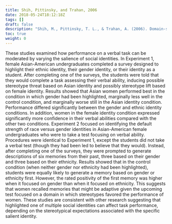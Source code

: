 ```yaml
---
title: Shih, Pittinsky, and Trahan, 2006
date: 2018-05-24T18:12:18Z
tags: []
draft: false
description: "Shih, M., Pittinsky, T. L., & Trahan, A. (2006). Domain-specific effects of stereotypes on performance. *Self and Identity, 5,* 1-14."
toc: true
weight: 0
---
```


These studies examined how performance on a verbal task can be moderated by varying the salience of social identities. In Experiment 1, female Asian-American undergraduates completed a survey designed to highlight their ethnic identity, their gender identity, or their identity as a student. After completing one of the surveys, the students were told that they would complete a task assessing their verbal ability, inducing possible stereotype threat based on Asian identity and possibly stereotype lift based on female identity. Results showed that Asian women performed best in the condition in which gender had been highlighted, marginally less well in the control condition, and marginally worse still in the Asian identity condition. Performance differed significantly between the gender and ethnic identity conditions. In addition, women in the female identity condition expressed significantly more confidence in their verbal abilities compared with the other two conditions. Experiment 2 focused on identifying the default strength of race versus gender identities in Asian-American female undergraduates who were to take a test focusing on verbal ability. Procedures were identical to Experiment 1, except the students did not take a verbal test (though they had been led to believe that they would). Instead, after completing one of the surveys, they were prompted to generate descriptions of six memories from their past, three based on their gender and three based on their ethnicity. Results showed that in the control condition (when neither gender nor ethnicity had been highlighted), students were equally likely to generate a memory based on gender or ethnicity first. However, the rated positivity of the first memory was higher when it focused on gender than when it focused on ethnicity. This suggests that women recalled memories that might be adaptive given the upcoming test focused on a domain in which stereotypes favored the performance of women. These studies are consistent with other research suggesting that highlighted one of multiple social identities can affect task performance, depending on the stereotypical expectations associated with the specific salient identity.
